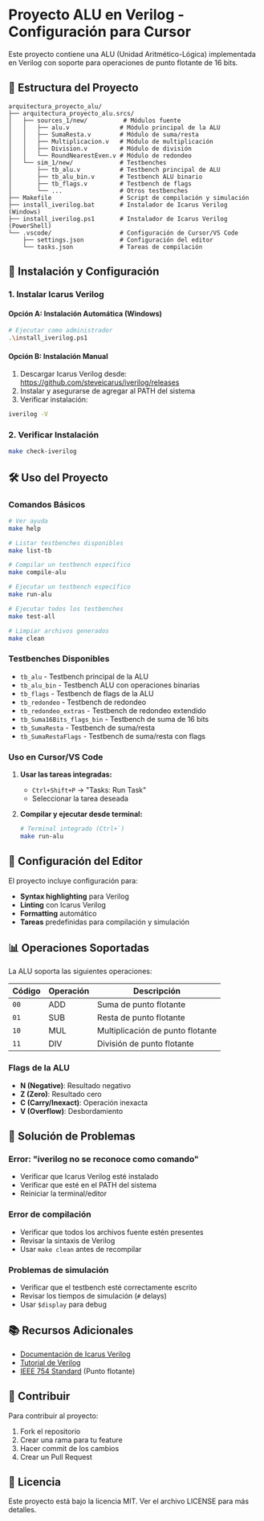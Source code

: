 # Proyecto ALU en Verilog - Configuración para Cursor

Este proyecto contiene una ALU (Unidad Aritmético-Lógica) implementada en Verilog con soporte para operaciones de punto flotante de 16 bits.

## 📁 Estructura del Proyecto

```
arquitectura_proyecto_alu/
├── arquitectura_proyecto_alu.srcs/
│   ├── sources_1/new/          # Módulos fuente
│   │   ├── alu.v              # Módulo principal de la ALU
│   │   ├── SumaResta.v        # Módulo de suma/resta
│   │   ├── Multiplicacion.v   # Módulo de multiplicación
│   │   ├── Division.v         # Módulo de división
│   │   └── RoundNearestEven.v # Módulo de redondeo
│   └── sim_1/new/             # Testbenches
│       ├── tb_alu.v           # Testbench principal de ALU
│       ├── tb_alu_bin.v       # Testbench ALU binario
│       ├── tb_flags.v         # Testbench de flags
│       └── ...                # Otros testbenches
├── Makefile                   # Script de compilación y simulación
├── install_iverilog.bat       # Instalador de Icarus Verilog (Windows)
├── install_iverilog.ps1       # Instalador de Icarus Verilog (PowerShell)
└── .vscode/                   # Configuración de Cursor/VS Code
    ├── settings.json          # Configuración del editor
    └── tasks.json             # Tareas de compilación
```

## 🚀 Instalación y Configuración

### 1. Instalar Icarus Verilog

#### Opción A: Instalación Automática (Windows)

```bash
# Ejecutar como administrador
.\install_iverilog.ps1
```

#### Opción B: Instalación Manual

1. Descargar Icarus Verilog desde: https://github.com/steveicarus/iverilog/releases
2. Instalar y asegurarse de agregar al PATH del sistema
3. Verificar instalación:

```bash
iverilog -V
```

### 2. Verificar Instalación

```bash
make check-iverilog
```

## 🛠️ Uso del Proyecto

### Comandos Básicos

```bash
# Ver ayuda
make help

# Listar testbenches disponibles
make list-tb

# Compilar un testbench específico
make compile-alu

# Ejecutar un testbench específico
make run-alu

# Ejecutar todos los testbenches
make test-all

# Limpiar archivos generados
make clean
```

### Testbenches Disponibles

- `tb_alu` - Testbench principal de la ALU
- `tb_alu_bin` - Testbench ALU con operaciones binarias
- `tb_flags` - Testbench de flags de la ALU
- `tb_redondeo` - Testbench de redondeo
- `tb_redondeo_extras` - Testbench de redondeo extendido
- `tb_Suma16Bits_flags_bin` - Testbench de suma de 16 bits
- `tb_SumaResta` - Testbench de suma/resta
- `tb_SumaRestaFlags` - Testbench de suma/resta con flags

### Uso en Cursor/VS Code

1. **Usar las tareas integradas:**

   - `Ctrl+Shift+P` → "Tasks: Run Task"
   - Seleccionar la tarea deseada

2. **Compilar y ejecutar desde terminal:**
   ```bash
   # Terminal integrado (Ctrl+`)
   make run-alu
   ```

## 🔧 Configuración del Editor

El proyecto incluye configuración para:

- **Syntax highlighting** para Verilog
- **Linting** con Icarus Verilog
- **Formatting** automático
- **Tareas** predefinidas para compilación y simulación

## 📊 Operaciones Soportadas

La ALU soporta las siguientes operaciones:

| Código | Operación | Descripción                      |
| ------ | --------- | -------------------------------- |
| `00`   | ADD       | Suma de punto flotante           |
| `01`   | SUB       | Resta de punto flotante          |
| `10`   | MUL       | Multiplicación de punto flotante |
| `11`   | DIV       | División de punto flotante       |

### Flags de la ALU

- **N (Negative)**: Resultado negativo
- **Z (Zero)**: Resultado cero
- **C (Carry/Inexact)**: Operación inexacta
- **V (Overflow)**: Desbordamiento

## 🐛 Solución de Problemas

### Error: "iverilog no se reconoce como comando"

- Verificar que Icarus Verilog esté instalado
- Verificar que esté en el PATH del sistema
- Reiniciar la terminal/editor

### Error de compilación

- Verificar que todos los archivos fuente estén presentes
- Revisar la sintaxis de Verilog
- Usar `make clean` antes de recompilar

### Problemas de simulación

- Verificar que el testbench esté correctamente escrito
- Revisar los tiempos de simulación (`#` delays)
- Usar `$display` para debug

## 📚 Recursos Adicionales

- [Documentación de Icarus Verilog](http://iverilog.icarus.com/)
- [Tutorial de Verilog](https://www.verilog.com/)
- [IEEE 754 Standard](https://ieeexplore.ieee.org/document/8766229) (Punto flotante)

## 🤝 Contribuir

Para contribuir al proyecto:

1. Fork el repositorio
2. Crear una rama para tu feature
3. Hacer commit de los cambios
4. Crear un Pull Request

## 📄 Licencia

Este proyecto está bajo la licencia MIT. Ver el archivo LICENSE para más detalles.
